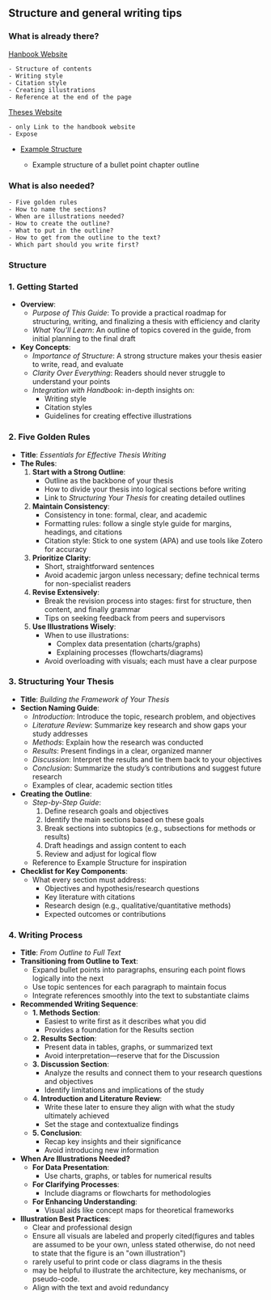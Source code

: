 ## Structure and general writing tips

### What is already there?
[Hanbook Website](https://digital-work-lab.github.io/handbook/docs/20-research/20_processes/20.29.writing.html)
    
    - Structure of contents
    - Writing style
    - Citation style
    - Creating illustrations
    - Reference at the end of the page
[Theses Website](https://digital-work-lab.github.io/theses/)
    
    - only Link to the handbook website
    - Expose
- [Example Structure](https://digital-work-lab.github.io/theses/docs/expose.html)
    
    - Example structure of a bullet point chapter outline

### What is also needed?

    - Five golden rules
    - How to name the sections?
    - When are illustrations needed?
    - How to create the outline?
    - What to put in the outline?
    - How to get from the outline to the text?
    - Which part should you write first?

### Structure

### **1. Getting Started**
- **Overview**:
  - *Purpose of This Guide*: To provide a practical roadmap for structuring, writing, and finalizing a thesis with efficiency and clarity
  - *What You’ll Learn*: An outline of topics covered in the guide, from initial planning to the final draft
- **Key Concepts**:
  - *Importance of Structure*: A strong structure makes your thesis easier to write, read, and evaluate
  - *Clarity Over Everything*: Readers should never struggle to understand your points
  - *Integration with Handbook*: in-depth insights on:
    - Writing style
    - Citation styles
    - Guidelines for creating effective illustrations

### **2. Five Golden Rules**
- **Title**: *Essentials for Effective Thesis Writing*
- **The Rules**:
  1. **Start with a Strong Outline**:
      - Outline as the backbone of your thesis
      - How to divide your thesis into logical sections before writing
      - Link to *Structuring Your Thesis* for creating detailed outlines
  2. **Maintain Consistency**:
      - Consistency in tone: formal, clear, and academic
      - Formatting rules: follow a single style guide for margins, headings, and citations
      - Citation style: Stick to one system (APA) and use tools like Zotero for accuracy
  3. **Prioritize Clarity**:
      - Short, straightforward sentences
      - Avoid academic jargon unless necessary; define technical terms for non-specialist readers
  4. **Revise Extensively**:
      - Break the revision process into stages: first for structure, then content, and finally grammar
      - Tips on seeking feedback from peers and supervisors
  5. **Use Illustrations Wisely**:
      - When to use illustrations:
        - Complex data presentation (charts/graphs)
        - Explaining processes (flowcharts/diagrams)
      - Avoid overloading with visuals; each must have a clear purpose

### **3. Structuring Your Thesis**
- **Title**: *Building the Framework of Your Thesis*
- **Section Naming Guide**:
  - *Introduction*: Introduce the topic, research problem, and objectives
  - *Literature Review*: Summarize key research and show gaps your study addresses
  - *Methods*: Explain how the research was conducted
  - *Results*: Present findings in a clear, organized manner
  - *Discussion*: Interpret the results and tie them back to your objectives
  - *Conclusion*: Summarize the study’s contributions and suggest future research
  - Examples of clear, academic section titles
- **Creating the Outline**:
  - *Step-by-Step Guide*:
    1. Define research goals and objectives
    2. Identify the main sections based on these goals
    3. Break sections into subtopics (e.g., subsections for methods or results)
    4. Draft headings and assign content to each
    5. Review and adjust for logical flow
  - Reference to Example Structure for inspiration
- **Checklist for Key Components**:
  - What every section must address:
    - Objectives and hypothesis/research questions
    - Key literature with citations
    - Research design (e.g., qualitative/quantitative methods)
    - Expected outcomes or contributions

### **4. Writing Process**
- **Title**: *From Outline to Full Text*
- **Transitioning from Outline to Text**:
  - Expand bullet points into paragraphs, ensuring each point flows logically into the next
  - Use topic sentences for each paragraph to maintain focus
  - Integrate references smoothly into the text to substantiate claims
- **Recommended Writing Sequence**:
  - **1. Methods Section**:
    - Easiest to write first as it describes what you did
    - Provides a foundation for the Results section
  - **2. Results Section**:
    - Present data in tables, graphs, or summarized text
    - Avoid interpretation—reserve that for the Discussion
  - **3. Discussion Section**:
    - Analyze the results and connect them to your research questions and objectives
    - Identify limitations and implications of the study
  - **4. Introduction and Literature Review**:
    - Write these later to ensure they align with what the study ultimately achieved
    - Set the stage and contextualize findings
  - **5. Conclusion**:
    - Recap key insights and their significance
    - Avoid introducing new information
- **When Are Illustrations Needed?**
  - **For Data Presentation**:
    - Use charts, graphs, or tables for numerical results
  - **For Clarifying Processes**:
    - Include diagrams or flowcharts for methodologies
  - **For Enhancing Understanding**:
    - Visual aids like concept maps for theoretical frameworks
- **Illustration Best Practices**:
  - Clear and professional design
  - Ensure all visuals are labeled and properly cited(figures and tables are assumed to be your own, unless stated otherwise, do not need to state that the figure is an "own illustration")
  - rarely useful to print code or class diagrams in the thesis
  - may be helpful to illustrate the architecture, key mechanisms, or pseudo-code.
  - Align with the text and avoid redundancy
